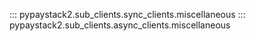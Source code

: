 ::: pypaystack2.sub_clients.sync_clients.miscellaneous
::: pypaystack2.sub_clients.async_clients.miscellaneous
